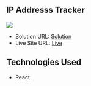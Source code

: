 <h2>IP Addresss Tracker</h2>

![](./public/Screenshot.png)

- Solution URL: [Solution](https://github.com/aniru-dh21/IP-Address-Tracker)
- Live Site URL: [Live](https://ip-address-tracker-rho-olive.vercel.app/)

## Technologies Used

- React
